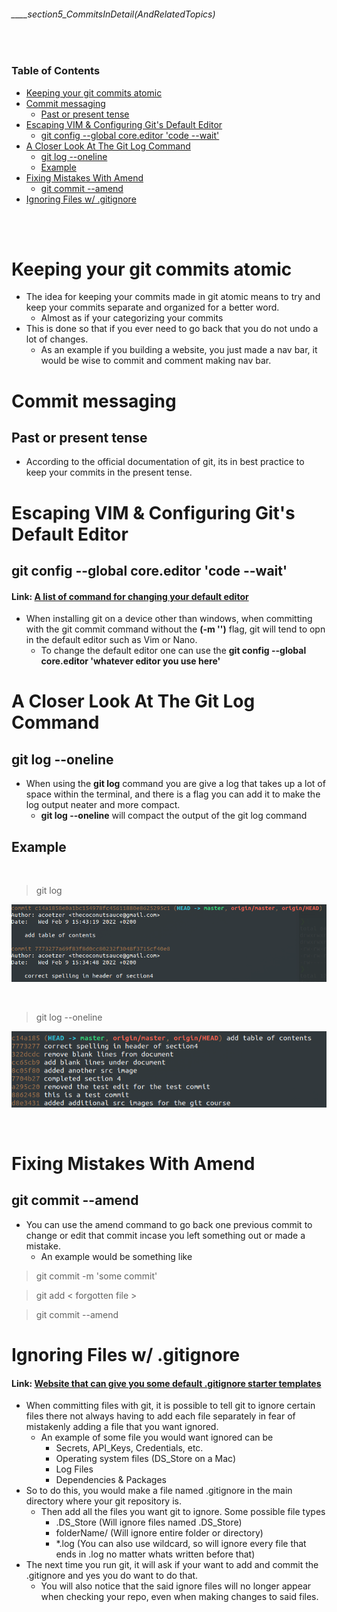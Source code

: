 ###### ____section5_CommitsInDetail(AndRelatedTopics)

<br>

<!-- Table of Contents -->

### Table of Contents
- [Keeping your git commits atomic](#keeping-your-git-commits-atomic)
- [Commit messaging](#commit-messaging)
    - [Past or present tense](#past-or-present-tense)
- [Escaping VIM & Configuring Git's Default Editor](#escaping-vim--configuring-gits-default-editor)
    - [git config --global core.editor 'code --wait' ](#git-config---global-coreeditor-code---wait)
- [A Closer Look At The Git Log Command](#a-closer-look-at-the-git-log-command)
    - [git log --oneline](#git-log---oneline)
    - [Example](#example)
- [Fixing Mistakes With Amend](#fixing-mistakes-with-amend)
    - [git commit --amend](#git-commit---amend)
- [Ignoring Files w/ .gitignore](#ignoring-files-w-gitignore)

<br>
<br>

# Keeping your git commits atomic
* The idea for keeping your commits made in git atomic means to try and keep your commits separate and organized for a better word. 
    * Almost as if your categorizing your commits
* This is done so that if you ever need to go back that you do not undo a lot of changes. 
    * As an example if you building a website, you just made a nav bar, it would be wise to commit and comment making nav bar. 

# Commit messaging
## Past or present tense
* According to the official documentation of git, its in best practice to keep your commits in the present tense.

# Escaping VIM & Configuring Git's Default Editor
## git config --global core.editor 'code --wait' 
#### Link: [A list of command for changing your default editor](https://git-scm.com/book/en/v2/Appendix-C%3A-Git-Commands-Setup-and-Config 'A list of command for changing your default editor')
* When installing git on a device other than windows, when committing with the git commit command without the **(-m '')** flag, git will tend to opn in the default editor such as Vim or Nano.
    * To change the default editor one can use the **git config --global core.editor 'whatever editor you use here'**

# A Closer Look At The Git Log Command
## git log --oneline
* When using the **git log** command you are give a log that takes up a lot of space within the terminal, and there is a flag you can add it to make the log output neater and more compact.
    * **git log --oneline** will compact the output of the git log command

## Example
 <br>

> git log

![gitlogCommanda](./src/gitlogCommanda.png 'Example of git log without a compact output')

 <br>

> git log --oneline

 ![gitlogCommandb](./src/gitlogCommandb.png 'Example of compact git log output')

 <br>

# Fixing Mistakes With Amend
## git commit --amend
* You can use the amend command to go back one previous commit to change or edit that commit incase you left something out or made a mistake.
    * An example would be something like
    
 > git commit -m 'some commit'
    
 > git add < forgotten file >
    
 > git commit --amend

# Ignoring Files w/ .gitignore
#### Link: [Website that can give you some default .gitignore starter templates](https://www.toptal.com/developers/gitignore 'Website that can give you some default .gitignore starter templates')
* When committing files with git, it is possible to tell git to ignore certain files there not always having to add each file separately in fear of mistakenly adding a file that you want ignored.
    * An example of some file you would want ignored can be
        * Secrets, API_Keys, Credentials, etc.
        * Operating system files (DS_Store on a Mac)
        * Log Files
        * Dependencies & Packages
* So to do this, you would make a file named .gitignore in the main directory where your git repository is.
    * Then add all the files you want git to ignore. Some possible file types
        * .DS_Store (Will ignore files named .DS_Store)
        * folderName/ (Will ignore entire folder or directory)
        * *.log (You can also use wildcard, so will ignore every file that ends in .log no matter whats written before that)
* The next time you run git, it will ask if your want to add and commit the .gitignore and yes you do want to do that.
    * You will also notice that the said ignore files will no longer appear when checking your repo, even when making changes to said files. 


